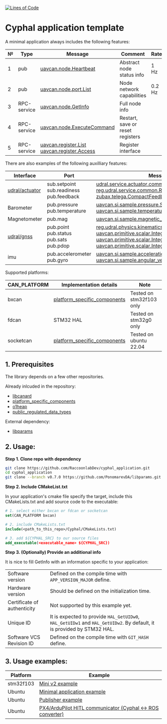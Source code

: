 [![Lines of Code](https://sonarcloud.io/api/project_badges/measure?project=RaccoonlabDev_cyphal_application&metric=ncloc)](https://sonarcloud.io/summary/new_code?id=RaccoonlabDev_cyphal_application)

# Cyphal application template

A minimal application always includes the following features:

| № | Type      | Message  | Comment | Rate |
| - | --------- | -------- | ------- | ---- |
| 1 | pub | [uavcan.node.Heartbeat](https://github.com/OpenCyphal/public_regulated_data_types/blob/master/uavcan/node/7509.Heartbeat.1.0.dsdl) | Abstract node status info | 1 Hz |
| 2 | pub | [uavcan.node.port.List](https://github.com/OpenCyphal/public_regulated_data_types/blob/master/uavcan/node/port/7510.List.0.1.dsdl) | Node network capabilities | 0.2 Hz |
| 3 | RPC-service | [uavcan.node.GetInfo](https://github.com/OpenCyphal/public_regulated_data_types/blob/master/uavcan/node/430.GetInfo.1.0.dsdl) | Full node info | |
| 4 | RPC-service | [uavcan.node.ExecuteCommand](https://github.com/OpenCyphal/public_regulated_data_types/blob/master/uavcan/node/435.ExecuteCommand.1.0.dsdl) | Restart, save or reset registers |
| 5 | RPC-service | [uavcan.register.List](https://github.com/OpenCyphal/public_regulated_data_types/blob/master/uavcan/register/385.List.1.0.dsdl) </br> [uavcan.register.Access](https://github.com/OpenCyphal/public_regulated_data_types/blob/master/uavcan/register/384.Access.1.0.dsdl) | Register interface |

There are also examples of the following auxilliary features:

| Interface | Port | Message |
| --------- | ---- | ------- |
| [udral/actuator](https://github.com/OpenCyphal/public_regulated_data_types/tree/master/reg/udral/service/actuator) | sub.setpoint </br> sub.readiness </br> pub.feedback | [udral.service.actuator.common.sp.Vector31](https://github.com/OpenCyphal/public_regulated_data_types/blob/master/reg/udral/service/actuator/common/sp/Vector31.0.1.dsdl) </br> [reg.udral.service.common.Readiness](https://github.com/OpenCyphal/public_regulated_data_types/blob/master/reg/udral/service/common/Readiness.0.1.dsdl) </br> [zubax.telega.CompactFeedback](https://github.com/Zubax/zubax_dsdl/blob/master/zubax/telega/CompactFeedback.1.0.dsdl) |
| Barometer | pub.pressure </br> pub.temperature | [uavcan.si.sample.pressure.Scalar](https://github.com/OpenCyphal/public_regulated_data_types/blob/master/uavcan/si/sample/pressure/Scalar.1.0.dsdl) </br> [uavcan.si.sample.temperature.Scalar](https://github.com/OpenCyphal/public_regulated_data_types/blob/master/uavcan/si/sample/temperature/Scalar.1.0.dsdl) |
| Magnetometer | pub.mag | [uavcan.si.sample.magnetic_field_strength.Vector3](https://github.com/OpenCyphal/public_regulated_data_types/blob/master/uavcan/si/sample/magnetic_field_strength/Vector3.1.0.dsdl) |
| [udral/gnss](https://nunaweb.opencyphal.org/api/storage/docs/docs/reg/index.html#reg_drone_service_gnss) | pub.point </br> pub.status </br> pub.sats </br> pub.pdop | [reg.udral.physics.kinematics.geodetic.PointStateVarTs](https://github.com/OpenCyphal/public_regulated_data_types/blob/master/reg/udral/physics/kinematics/geodetic/PointStateVarTs.0.1.dsdl) </br> [uavcan.primitive.scalar.Integer16](https://github.com/OpenCyphal/public_regulated_data_types/blob/master/uavcan/primitive/scalar/Integer16.1.0.dsdl) </br> [uavcan.primitive.scalar.Integer16](https://github.com/OpenCyphal/public_regulated_data_types/blob/master/uavcan/primitive/scalar/Integer16.1.0.dsdl) </br> [uavcan.primitive.scalar.Integer16](https://github.com/OpenCyphal/public_regulated_data_types/blob/master/uavcan/primitive/scalar/Integer16.1.0.dsdl) |
| imu | pub.accelerometer </br> pub.gyro | [uavcan.si.sample.acceleration.Vector3](https://github.com/OpenCyphal/public_regulated_data_types/blob/master/uavcan/si/sample/acceleration/Vector3.1.0.dsdl) </br> [uavcan.si.sample.angular_velocity.Vector3](https://github.com/OpenCyphal/public_regulated_data_types/blob/master/uavcan/si/sample/angular_velocity/Vector3.1.0.dsdl) |

Supported platforms:

| CAN_PLATFORM | Implementation details | Note |
| ------------ | ---------------------- | ---- |
| bxcan | [platform_specific_components](https://github.com/OpenCyphal-Garage/platform_specific_components/tree/master/stm32/libcanard/bxcan) | Tested on stm32f103 only |
| fdcan | STM32 HAL | Tested on stm32g0 only |
| socketcan | [platform_specific_components](https://github.com/OpenCyphal-Garage/platform_specific_components/tree/master/socketcan/libcanard) | Tested on ubuntu 22.04 |

## 1. Prerequisites

The library depends on a few other repositories.

Already inlcuded in the repository:
- [libcanard](https://github.com/OpenCyphal/libcanard)
- [platform_specific_components](https://github.com/OpenCyphal-Garage/platform_specific_components)
- [o1heap](https://github.com/pavel-kirienko/o1heap)
- [public_regulated_data_types](https://github.com/OpenCyphal/public_regulated_data_types)

External dependency:
- [libparams](https://github.com/PonomarevDA/libparams/tree/main/libparams)

## 2. Usage:

**Step 1. Clone repo with dependency**

```bash
git clone https://github.com/RaccoonlabDev/cyphal_application.git
cd cyphal_application
git clone --branch v0.7.0 https://github.com/PonomarevDA/libparams.git Libs/libparams
```

**Step 2. Include CMakeList.txt**

In your application's cmake file specify the target, include this CMakeLists.txt and add source code to the executable:

```cmake
# 1. select either bxcan or fdcan or socketcan
set(CAN_PLATFORM bxcan)

# 2. include CMakeLists.txt
include(<path_to_this_repo>/Cyphal/CMakeLists.txt)

# 3. add ${CYPHAL_SRC} to our source files
add_executable(<executable_name> ${CYPHAL_SRC})
```

**Step 3. (Optionally) Provide an additional info**

It is nice to fill GetInfo with an information specific to your application:

|||
|-|-|
| Software version | Defined on the compile time with `APP_VERSION_MAJOR` define. |
| Hardware version | Should be defined on the initialization time. |
| Certificate of authenticity | Not supported by this example yet. |
| Unique ID | It is expected to provide `HAL_GetUIDw0`, `HAL_GetUIDw1` and `HAL_GetUIDw2`. By default, it is provided by STM32 HAL. |
| Software VCS Revision ID | Defined on the compile time with `GIT_HASH` define. |

## 3. Usage examples:

| Platform  | Example |
| --------- | ------- |
| stm32f103 | [Mini v2 example](https://github.com/RaccoonlabDev/mini_v2_node) |
| Ubuntu    | [Minimal application example](examples/ubuntu_minimal) |
| Ubuntu    | [Publisher example](examples/ubuntu_publisher_example) |
| Ubuntu    | [PX4/ArduPilot HITL communicator (Cyphal <-> ROS converter)](https://github.com/RaccoonlabDev/cyphal_communicator) |
